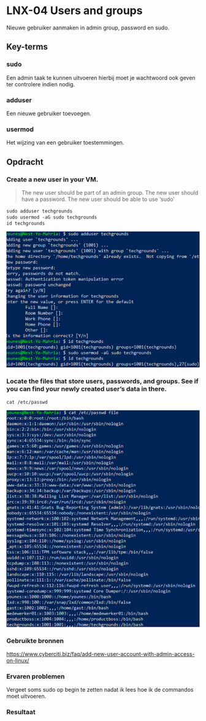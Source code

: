 # LNX-04 Users and groups  
Nieuwe gebruiker aanmaken in admin group, password en sudo.

## Key-terms

### sudo  
Een admin taak te kunnen uitvoeren hierbij moet je wachtwoord ook geven ter controlere indien nodig.

### adduser  
Een nieuwe gebruiker toevoegen.

### usermod  
Het wijzing van een gebruiker toestemmingen.


## Opdracht  
### Create a new user in your VM. 
>The new user should be part of an admin group.
>The new user should have a password.
>The new user should be able to use ‘sudo’

```
sudo adduser techgrounds
sudo usermod -aG sudo techgrounds
id techgrounds
```

![resultaat](/00_includes/LNX-04-resultaat.png "resultaat")

### Locate the files that store users, passwords, and groups. See if you can find your newly created user’s data in there.
```
cat /etc/passwd
```

![resultaat2](/00_includes/LNX-04-resultaat2.png "resultaat2")
### Gebruikte bronnen
https://www.cyberciti.biz/faq/add-new-user-account-with-admin-access-on-linux/

### Ervaren problemen  
Vergeet soms sudo op begin te zetten nadat ik lees hoe ik de commandos moet uitvoeren.

### Resultaat


